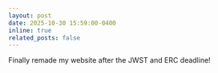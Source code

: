 ```yaml
---
layout: post
date: 2025-10-30 15:59:00-0400
inline: true
related_posts: false
---
```


Finally remade my website after the JWST and ERC deadline!
